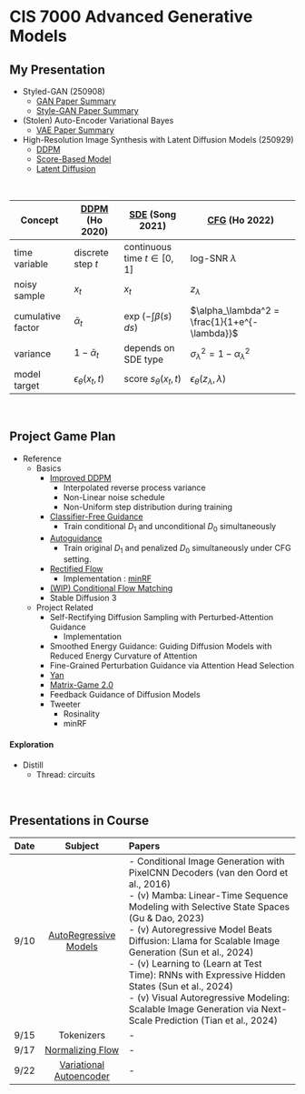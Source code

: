 # CIS 7000 Advanced Generative Models

## My Presentation
- Styled-GAN (250908)
  - [GAN Paper Summary](./paper_presentation/250908_style_gan/paper_note_gan.md)
  - [Style-GAN Paper Summary](./paper_presentation/250908_style_gan/paper_note_style_gan.md)
- (Stolen) Auto-Encoder Variational Bayes
  - [VAE Paper Summary](./paper_presentation/250917_vae/paper_note.md)
- High-Resolution Image Synthesis with Latent Diffusion Models (250929)
  - [DDPM](./paper_presentation/250924_latent_diffusion/paper_summary/ddpm.md)
  - [Score-Based Model](./paper_presentation/250924_latent_diffusion/paper_summary/score_based_model.md)
  - [Latent Diffusion](./paper_presentation/250924_latent_diffusion/paper_summary/latent_diffusion.md)

<br>

| Concept| [DDPM](./paper_presentation/250924_latent_diffusion/paper_summary/ddpm.md) (Ho 2020)| [SDE](./paper_presentation/250924_latent_diffusion/paper_summary/score_based_model.md) (Song 2021)| [CFG](./project/references/basics/classifier_free_guidance.md) (Ho 2022)|
|--------------------|------------------------------|------------------------------------------------|----------------------------------------------------|
| time variable| discrete step $`t`$| continuous time $`t \in [0,1]`$| log-SNR $`\lambda`$|
| noisy sample| $`x_t`$| $`x_t`$| $`z_\lambda`$|
| cumulative factor| $`\bar{\alpha}_t`$| $`\exp\!\left(-\int \beta(s)\, ds\right)`$| $`\alpha_\lambda^2 = \frac{1}{1+e^{-\lambda}}`$     |
| variance| $`1-\bar{\alpha}_t`$| depends on SDE type| $`\sigma_\lambda^2 = 1-\alpha_\lambda^2`$|
| model target| $`\epsilon_\theta(x_t, t)`$| score $`s_\theta(x_t, t)`$| $`\epsilon_\theta(z_\lambda, \lambda)`$|


<br>

## Project Game Plan
- Reference
  - Basics
    - [Improved DDPM](./project/references/basics/improved_ddpm.md)
      - Interpolated reverse process variance
      - Non-Linear noise schedule
      - Non-Uniform step distribution during training
    - [Classifier-Free Guidance](./project/references/basics/classifier_free_guidance.md) 
      - Train conditional $`D_1`$ and unconditional $`D_0`$ simultaneously
    - [Autoguidance](./project/references/basics/autoguidance.md)
      - Train original $`D_1`$ and penalized $`D_0`$ simultaneously under CFG setting.
    - [Rectified Flow](./project/references/basics/rectified_flow.md)
      - Implementation : [minRF](https://github.com/cloneofsimo/minRF/tree/main)
    - [(WIP) Conditional Flow Matching]()
    - Stable Diffusion 3
  - Project Related
    - Self-Rectifying Diffusion Sampling with Perturbed-Attention Guidance
      - Implementation
    - Smoothed Energy Guidance: Guiding Diffusion Models with Reduced Energy Curvature of Attention
    - Fine-Grained Perturbation Guidance via Attention Head Selection
    - [Yan](https://greatx3.github.io/Yan/)
    - [Matrix-Game 2.0](https://matrix-game-v2.github.io/)
    - Feedback Guidance of Diffusion Models
    - Tweeter
      - Rosinality
      - minRF

#### Exploration
- Distill
  - Thread: circuits

<br>

## Presentations in Course
|Date|Subject|Papers|
|:-:|:-:|:-|
|9/10|[AutoRegressive Models](./notes/250910.md)|- Conditional Image Generation with PixelCNN Decoders (van den Oord et al., 2016) <br>- (v) Mamba: Linear-Time Sequence Modeling with Selective State Spaces (Gu & Dao, 2023)  <br>- (v) Autoregressive Model Beats Diffusion: Llama for Scalable Image Generation (Sun et al., 2024) <br>- (v) Learning to (Learn at Test Time): RNNs with Expressive Hidden States (Sun et al., 2024) <br> - (v) Visual Autoregressive Modeling: Scalable Image Generation via Next-Scale Prediction (Tian et al., 2024)|
|9/15|Tokenizers|- |
|9/17|[Normalizing Flow](./notes/250917.md)|- |
|9/22|[Variational Autoencoder](./notes/250922.md)|- |



